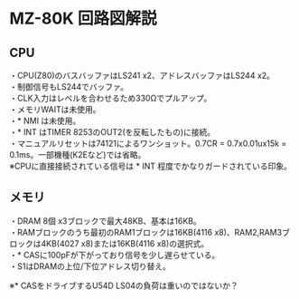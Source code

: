 # MZ-80K 回路図解説

## CPU

・CPU(Z80)のバスバッファはLS241 x2、アドレスバッファはLS244 x2。  
・制御信号もLS244でバッファ。  
・CLK入力はレベルを合わせるため330Ωでプルアップ。  
・メモリWAITは未使用。  
・* NMI は未使用。  
・* INT はTIMER 8253のOUT2(を反転したもの)に接続。  
・マニュアルリセットは74121によるワンショット。0.7CR = 0.7x0.01ux15k = 0.1ms。一部機種(K2Eなど)では省略。  
※CPUに直接接続されている信号は * INT 程度でかなりガードされている印象。  

## メモリ

・DRAM 8個 x3ブロックで最大48KB、基本は16KB。  
・RAMブロックのうち最初のRAM1ブロックは16KB(4116 x8)、RAM2,RAM3ブロックは4KB(4027 x8)または16KB(4116 x8)の選択式。  
・* CASに100pFが下がっており信号を少し遅らせている。  
・S1はDRAMの上位/下位アドレス切り替え。  

※* CASをドライブするU54D LS04の負荷は重いのではないか？  
